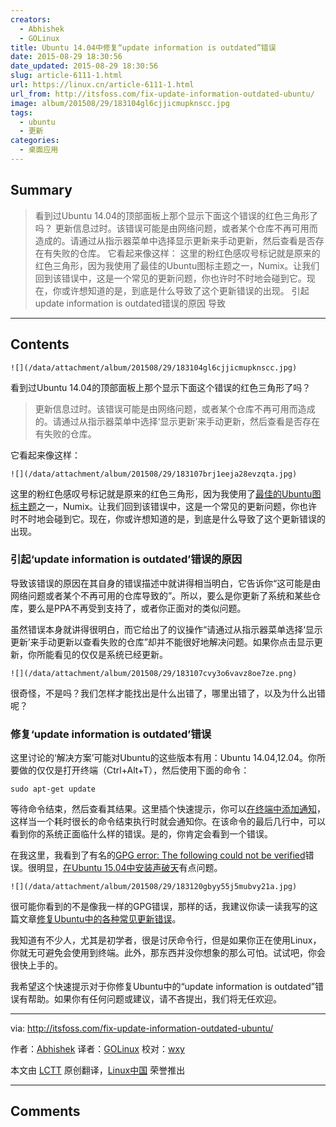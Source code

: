 ```yaml
---
creators:
  - Abhishek
  - GOLinux
title: Ubuntu 14.04中修复“update information is outdated”错误
date: 2015-08-29 18:30:56
date_updated: 2015-08-29 18:30:56
slug: article-6111-1.html
url: https://linux.cn/article-6111-1.html
url_from: http://itsfoss.com/fix-update-information-outdated-ubuntu/
image: album/201508/29/183104gl6cjjicmupknscc.jpg
tags:
  - ubuntu
  - 更新
categories:
  - 桌面应用
---
```


## Summary

> 看到过Ubuntu 14.04的顶部面板上那个显示下面这个错误的红色三角形了吗？  更新信息过时。该错误可能是由网络问题，或者某个仓库不再可用而造成的。请通过从指示器菜单中选择显示更新来手动更新，然后查看是否存在有失败的仓库。  它看起来像这样：  这里的粉红色感叹号标记就是原来的红色三角形，因为我使用了最佳的Ubuntu图标主题之一，Numix。让我们回到该错误中，这是一个常见的更新问题，你也许时不时地会碰到它。现在，你或许想知道的是，到底是什么导致了这个更新错误的出现。 引起update information is outdated错误的原因 导致

***

<!-- more -->

## Contents

`![](/data/attachment/album/201508/29/183104gl6cjjicmupknscc.jpg)`

看到过Ubuntu 14.04的顶部面板上那个显示下面这个错误的红色三角形了吗？

> 
> 更新信息过时。该错误可能是由网络问题，或者某个仓库不再可用而造成的。请通过从指示器菜单中选择‘显示更新’来手动更新，然后查看是否存在有失败的仓库。
> 
> 
> 

它看起来像这样：

`![](/data/attachment/album/201508/29/183107brj1eeja28evzqta.jpg)`

这里的粉红色感叹号标记就是原来的红色三角形，因为我使用了[最佳的Ubuntu图标主题](http://itsfoss.com/best-icon-themes-ubuntu-1404/)之一，Numix。让我们回到该错误中，这是一个常见的更新问题，你也许时不时地会碰到它。现在，你或许想知道的是，到底是什么导致了这个更新错误的出现。

### 引起‘update information is outdated’错误的原因

导致该错误的原因在其自身的错误描述中就讲得相当明白，它告诉你“这可能是由网络问题或者某个不再可用的仓库导致的”。所以，要么是你更新了系统和某些仓库，要么是PPA不再受到支持了，或者你正面对的类似问题。

虽然错误本身就讲得很明白，而它给出了的议操作“请通过从指示器菜单选择‘显示更新’来手动更新以查看失败的仓库”却并不能很好地解决问题。如果你点击显示更新，你所能看见的仅仅是系统已经更新。

`![](/data/attachment/album/201508/29/183107cvy3o6vavz8oe7ze.png)`

很奇怪，不是吗？我们怎样才能找出是什么出错了，哪里出错了，以及为什么出错呢？

### 修复‘update information is outdated’错误

这里讨论的‘解决方案’可能对Ubuntu的这些版本有用：Ubuntu 14.04,12.04。你所要做的仅仅是打开终端（Ctrl+Alt+T），然后使用下面的命令：

```shell
sudo apt-get update
```

等待命令结束，然后查看其结果。这里插个快速提示，你可以[在终端中添加通知](http://itsfoss.com/notification-terminal-command-completion-ubuntu/)，这样当一个耗时很长的命令结束执行时就会通知你。在该命令的最后几行中，可以看到你的系统正面临什么样的错误。是的，你肯定会看到一个错误。

在我这里，我看到了有名的[GPG error: The following could not be verified](http://itsfoss.com/solve-gpg-error-signatures-verified-ubuntu/)错误。很明显，[在Ubuntu 15.04中安装声破天](http://itsfoss.com/install-spotify-ubuntu-1504/)有点问题。

`![](/data/attachment/album/201508/29/183120gbyy55j5mubvy21a.jpg)`

很可能你看到的不是像我一样的GPG错误，那样的话，我建议你读一读我写的这篇文章[修复Ubuntu中的各种常见更新错误](https://linux.cn/article-5603-1.html)。

我知道有不少人，尤其是初学者，很是讨厌命令行，但是如果你正在使用Linux，你就无可避免会使用到终端。此外，那东西并没你想象的那么可怕。试试吧，你会很快上手的。

我希望这个快速提示对于你修复Ubuntu中的“update information is outdated”错误有帮助。如果你有任何问题或建议，请不吝提出，我们将无任欢迎。

---

via: <http://itsfoss.com/fix-update-information-outdated-ubuntu/>

作者：[Abhishek](http://itsfoss.com/author/abhishek/) 译者：[GOLinux](https://github.com/GOLinux) 校对：[wxy](https://github.com/wxy)

本文由 [LCTT](https://github.com/LCTT/TranslateProject) 原创翻译，[Linux中国](https://linux.cn/) 荣誉推出

***

## Comments
